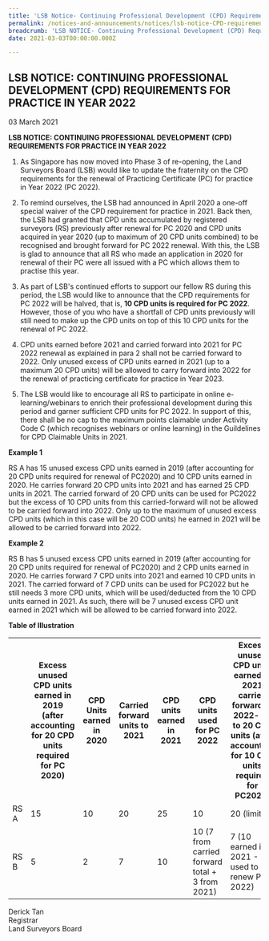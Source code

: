 ```yaml
---
title: 'LSB Notice- Continuing Professional Development (CPD) Requirements for Practice in Year 2022'
permalink: /notices-and-announcements/notices/lsb-notice-CPD-requirements-for-practice-2022/
breadcrumb: 'LSB NOTICE- Continuing Professional Development (CPD) Requirements for Practice in Year 2022'
date: 2021-03-03T00:00:00.000Z

---
```



## LSB NOTICE: CONTINUING PROFESSIONAL DEVELOPMENT (CPD) REQUIREMENTS FOR PRACTICE IN YEAR 2022


03 March 2021


**LSB NOTICE: CONTINUING PROFESSIONAL DEVELOPMENT (CPD) REQUIREMENTS FOR PRACTICE IN YEAR 2022** <br>


  1. As Singapore has now moved into Phase 3 of re-opening, the Land Surveyors Board (LSB) would like to update the fraternity on the CPD requirements for the renewal of Practicing Certificate (PC) for practice in Year 2022 (PC 2022).


2. To remind ourselves, the LSB had announced in April 2020 a one-off special waiver of the CPD requirement for practice in 2021. Back then, the LSB had granted that CPD units accumulated by registered surveyors (RS) previously after renewal for PC 2020 and CPD units acquired in year 2020 (up to maximum of 20 CPD units combined) to be recognised and brought forward for PC 2022 renewal. With this, the LSB is glad to announce that all RS who made an application in 2020 for renewal of their PC were all issued with a PC which allows them to practise this year.


3. As part of LSB's continued efforts to support our fellow RS during this period, the LSB would like to announce that the CPD requirements for PC 2022 will be halved, that is, **10 CPD units is required for PC 2022**. However, those of you who have a shortfall of CPD units previously will still need to make up the CPD units on top of this 10 CPD units for the renewal of PC 2022.


4. CPD units earned before 2021 and carried forward into 2021 for PC 2022 renewal as explained in para 2 shall not be carried forward to 2022. Only unused excess of CPD units earned in 2021 (up to a maximum 20 CPD units) will be allowed to carry forward into 2022 for the renewal of practicing certificate for practice in Year 2023.


5. The LSB would like to encourage all RS to participate in online e-learning/webinars to enrich their professional development during this period and garner sufficient CPD units for PC 2022. In support of this, there shall be no cap to the maximum points claimable under Activity Code C (which recognises webinars or online learning) in the Guildelines for CPD Claimable Units in 2021.


**Example 1**

RS A has 15 unused excess CPD units earned in 2019 (after accounting for 20 CPD units required for renewal of PC2020) and 10 CPD units earned in 2020. He carries forward 20 CPD units into 2021 and has earned 25 CPD units in 2021. The carried forward of 20 CPD units can be used for PC2022 but the excess of 10 CPD units from this carried-forward will not be allowed to be carried forward into 2022. Only up to the maximum of unused excess CPD units (which in this case will be 20 COD units) he earned in 2021 will be allowed to be carried forward into 2022.


**Example 2**

RS B has 5 unused excess CPD units earned in 2019 (after accounting for 20 CPD units required for renewal of PC2020) and 2 CPD units earned in 2020. He carries forward 7 CPD units into 2021 and earned 10 CPD units in 2021. The carried forward of 7 CPD units can be used for PC2022 but he still needs 3 more CPD units, which will be used/deducted from the 10 CPD units earned in 2021. As such, there will be 7 unused excess CPD unit earned in 2021 which will be allowed to be carried forward into 2022.

**Table of Illustration**

<table>
  <tr>
    <th></th>
    <th>Excess unused CPD units earned in 2019 (after accounting for 20 CPD units required for PC 2020)</th>
    <th>CPD Units earned in 2020</th>
    <th>Carried forward units to 2021</th>
    <th>CPD units earned in 2021</th>
    <th>CPD units used for PC 2022</th>
    <th>Excess unused CPD units earned in 2021 carried forward to 2022- up to 20 CPD units (after accounting for 10 CPD units required for PC2022)</th>
  </tr>
  <tr>
    <td>RS A </td>
    <td>15</td>
    <td>10</td>
    <td>20</td>
    <td>25</td>
    <td>10</td>
    <td>20 (limit)</td>
   </tr>
   <tr>
    <td>RS B </td>
    <td>5</td>
    <td>2</td>
    <td>7</td>
    <td>10</td>
    <td>10 (7 from carried forward total + 3 from 2021)</td>
    <td>7 (10 earned in 2021 - 3 used to renew PC 2022)</td> 
   </tr>
</table>




Derick Tan <br>
Registrar <br>
Land Surveyors Board <br>
